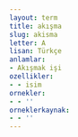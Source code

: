 ```yaml
---
layout: term
title: akışma
slug: akisma
letter: A
lisan: Türkçe
anlamlar:
- Akışmak işi
ozellikler:
- - isim
ornekler:
- - ''
orneklerkaynak:
- - ''
---
```

